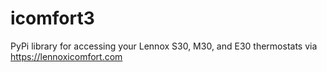 # icomfort3
PyPi library for accessing your Lennox S30, M30, and E30 thermostats via https://lennoxicomfort.com
